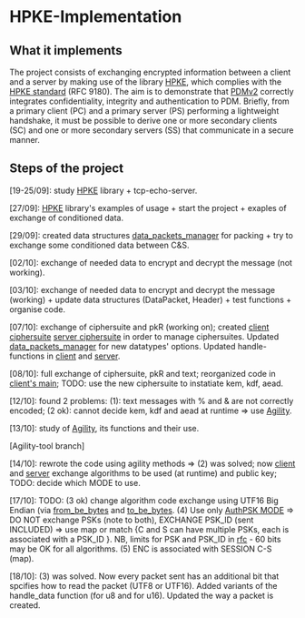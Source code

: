 # HPKE-Implementation
What it implements
------------------
The project consists of exchanging encrypted information between a client and a server by making use of the library [HPKE](https://www.rfc-editor.org/rfc/rfc9180.html), which complies with the [HPKE standard](https://www.rfc-editor.org/rfc/rfc9180.html) (RFC 9180). The aim is to demonstrate that [PDMv2](https://datatracker.ietf.org/doc/html/draft-ietf-ippm-encrypted-pdmv2-02) correctly integrates confidentiality, integrity and authentication to PDM. Briefly, from a primary client (PC) and a primary server (PS) performing a lightweight handshake, it must be possible to derive one or more secondary clients (SC) and one or more secondary servers (SS) that communicate in a secure manner.

Steps of the project
------------------
[19-25/09]: study [HPKE](https://www.rfc-editor.org/rfc/rfc9180.html) library + tcp-echo-server.

[27/09]: [HPKE](https://www.rfc-editor.org/rfc/rfc9180.html) library's examples of usage + start the project + exaples of exchange of conditioned data.

[29/09]: created data structures [data_packets_manager](CS-HPKE/client/src/data_packets_manager.rs) for packing + try to exchange some conditioned data between C&S.

[02/10]: exchange of needed data to encrypt and decrypt the message (not working).

[03/10]: exchange of needed data to encrypt and decrypt the message (working) + update data structures (DataPacket, Header) + test functions + organise code.

[07/10]: exchange of ciphersuite and pkR (working on); created [client ciphersuite](CS-HPKE/client/src/ciphersuite_client.rs) [server ciphersuite](CS-HPKE/server/src/ciphersuite_server.rs) in order to manage ciphersuites. Updated [data_packets_manager](CS-HPKE/client/src/data_packets_manager.rs) for new datatypes' options. Updated handle-functions in [client](CS-HPKE/client/src/main.rs) and [server](CS-HPKE/server/src/main.rs).

[08/10]: full exchange of ciphersuite, pkR and text; reorganized code in [client's main](CS-HPKE/client/src/main.rs); TODO: use the new ciphersuite to instatiate kem, kdf, aead.

[12/10]:  found 2 problems: (1): text messages with % and & are not correctly encoded; (2 ok): cannot decide kem, kdf and aead at runtime => use [Agility](https://github.com/rozbb/rust-hpke/blob/master/examples/agility.rs).

[13/10]: study of [Agility](https://github.com/rozbb/rust-hpke/blob/master/examples/agility.rs), its functions and their use.

[Agility-tool branch]

[14/10]: rewrote the code using agility methods => (2) was solved; now [client](https://github.com/GabrieleGalli/HPKE-Implementation/blob/Agility-tool/CS-HPKE/client/src/main.rs) and [server](https://github.com/GabrieleGalli/HPKE-Implementation/blob/Agility-tool/CS-HPKE/server/src/main.rs) exchange algorithms to be used (at runtime) and public key; TODO: decide which MODE to use.

[17/10]: TODO: (3 ok) change algorithm code exchange using UTF16 Big Endian (via [from_be_bytes](https://doc.rust-lang.org/std/primitive.u16.html#method.from_be_bytes) and [to_be_bytes](https://doc.rust-lang.org/std/primitive.u16.html#method.to_be_bytes). (4) Use only [AuthPSK MODE](https://www.rfc-editor.org/rfc/rfc9180.html) => DO NOT exchange PSKs (note to both), EXCHANGE PSK_ID (sent INCLUDED) => use map or match {C and S can have multiple PSKs, each is associated with a PSK_ID }. NB, limits for PSK and PSK_ID in [rfc](https://www.rfc-editor.org/rfc/rfc9180.html) - 60 bits may be OK for all algorithms. (5) ENC is associated with SESSION C-S (map).

[18/10]: (3) was solved. Now every packet sent has an additional bit that spcifies how to read the packet (UTF8 or UTF16). Added variants of the handle_data function (for u8 and for u16). Updated the way a packet is created.

